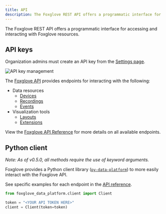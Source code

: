 ```yaml
---
title: API
description: The Foxglove REST API offers a programmatic interface for accessing and interacting with Foxglove resources.
---
```


The Foxglove REST API offers a programmatic interface for accessing and interacting with Foxglove resources.

## API keys

Organization admins must create an API key from the [Settings page](https://console.foxglove.dev/settings/apikeys).

![API key management](/img/docs/api/keys.webp)

The [Foxglove API](/api) provides endpoints for interacting with the following:

- Data resources
  - [Devices](devices)
  - [Recordings](recordings)
  - [Events](events)
- Visualization tools
  - [Layouts](visualization/layouts)
  - [Extensions](visualization/extensions/introduction)

View the [Foxglove API Reference](/api) for more details on all available endpoints.

## Python client

_Note: As of v0.5.0, all methods require the use of keyword arguments._

Foxglove provides a Python client library ([`py-data-platform`](https://github.com/foxglove/py-data-platform)) to more easily interact with the Foxglove API.

See specific examples for each endpoint in the [API reference](/api).

```python
from foxglove_data_platform.client import Client

token = "<YOUR API TOKEN HERE>"
client = Client(token=token)
```
